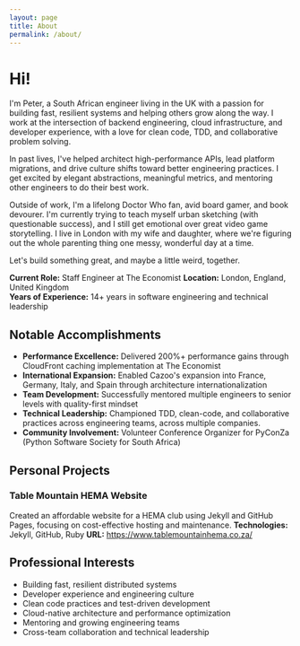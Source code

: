 ```yaml
---
layout: page
title: About
permalink: /about/
---
```


# Hi!

I'm Peter, a South African engineer living in the UK with a passion for building fast, resilient systems and helping others grow along the way. I work at the intersection of backend engineering, cloud infrastructure, and developer experience, with a love for clean code, TDD, and collaborative problem solving.

In past lives, I've helped architect high-performance APIs, lead platform migrations, and drive culture shifts toward better engineering practices. I get excited by elegant abstractions, meaningful metrics, and mentoring other engineers to do their best work.

Outside of work, I'm a lifelong Doctor Who fan, avid board gamer, and book devourer. I'm currently trying to teach myself urban sketching (with questionable success), and I still get emotional over great video game storytelling. I live in London with my wife and daughter, where we're figuring out the whole parenting thing one messy, wonderful day at a time.

Let's build something great, and maybe a little weird, together.

**Current Role:** Staff Engineer at The Economist 
**Location:** London, England, United Kingdom  
**Years of Experience:** 14+ years in software engineering and technical leadership  

## Notable Accomplishments

- **Performance Excellence:** Delivered 200%+ performance gains through CloudFront caching implementation at The Economist
- **International Expansion:** Enabled Cazoo's expansion into France, Germany, Italy, and Spain through architecture internationalization
- **Team Development:** Successfully mentored multiple engineers to senior levels with quality-first mindset
- **Technical Leadership:** Championed TDD, clean-code, and collaborative practices across engineering teams, across multiple companies.
- **Community Involvement:** Volunteer Conference Organizer for PyConZa (Python Software Society for South Africa)

## Personal Projects

### Table Mountain HEMA Website 
Created an affordable website for a HEMA club using Jekyll and GitHub Pages, focusing on cost-effective hosting and maintenance.
**Technologies:** Jekyll, GitHub, Ruby
**URL:** https://www.tablemountainhema.co.za/

## Professional Interests

- Building fast, resilient distributed systems
- Developer experience and engineering culture
- Clean code practices and test-driven development
- Cloud-native architecture and performance optimization
- Mentoring and growing engineering teams
- Cross-team collaboration and technical leadership
